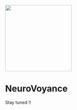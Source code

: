 <img src="https://github.com/ParisNeo/NeuroVoyance/assets/827993/5176e095-2b8f-476b-8543-aa4776c23bdc" width="214px" height="214px"><h1>NeuroVoyance</h1>
Stay tuned !!
